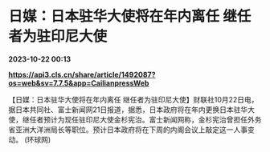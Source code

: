 # 日媒：日本驻华大使将在年内离任 继任者为驻印尼大使

**2023-10-22 00:13**

**https://api3.cls.cn/share/article/1492087?os=web&sv=7.7.5&app=CailianpressWeb**

【日媒：日本驻华大使将在年内离任 继任者为驻印尼大使】财联社10月22日电，据日本共同社、富士新闻网21日报道，据悉，日本政府将在年内更换日本驻华大使，继任者预计为现任驻印尼大使金杉宪治。富士新闻网称，金杉宪治曾担任外务省亚洲大洋洲局长等职位。预计日本政府将在下周的内阁会议上敲定这一人事变动。 (环球网)